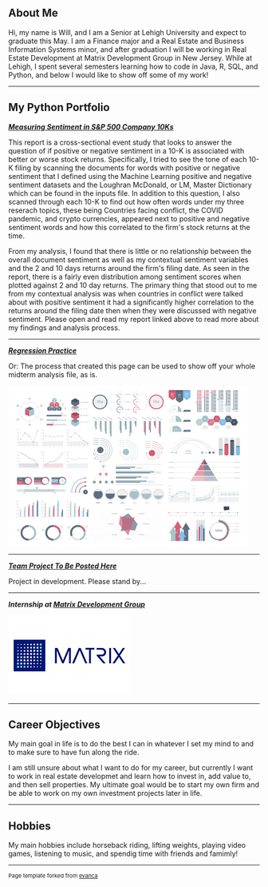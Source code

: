 ## About Me

Hi, my name is Will, and I am a Senior at Lehigh University and expect to graduate this May. I am a Finance major and a Real Estate and Business Information Systems minor, and after graduation I will be working in Real Estate Development at Matrix Development Group in New Jersey. While at Lehigh, I spent several semesters learning how to code in Java, R, SQL, and Python, and below I would like to show off some of my work!

---

## My Python Portfolio

<!-- You can link to other websites, PDFs in this repo, and other pages in this repo -->

_**[Measuring Sentiment in S&P 500 Company 10Ks](report/report.md)**_

This report is a cross-sectional event study that looks to answer the question of if positive or negative sentiment in a 10-K is associated with better or worse stock returns. Specifically, I tried to see the tone of each 10-K filing by scanning the documents for words with positive or negative sentiment that I defined using the Machine Learning positive and negative sentiment datasets and the Loughran McDonald, or LM, Master Dictionary which can be found in the inputs file. In addition to this question, I also scanned through each 10-K to find out how often words under my three reserach topics, these being Countries facing conflict, the COVID pandemic, and crypto currencies, appeared next to positive and negative sentiment words and how this correlated to the firm's stock returns at the time. 

From my analysis, I found that there is little or no relationship between the overall document sentiment as well as my contextual sentiment variables and the 2 and 10 days returns around the firm's filing date. As seen in the report, there is a fairly even distribution among sentiment scores when plotted against 2 and 10 day returns. The primary thing that stood out to me from my contextual analysis was when countries in conflict were talked about with positive sentiment it had a significantly higher correlation to the returns around the filing date then when they were discussed with negative sentiment. Please open and read my report linked above to read more about my findings and analysis process. 
 
---

_**[Regression Practice](Regression_practice)**_

Or: The process that created this page can be used to show off your whole midterm analysis file, as is.

<img src="images/dummy_thumbnail.jpg?raw=true"/>

---

_**[Team Project To Be Posted Here](https://donbowen.github.io/teamproject/)**_

Project in development. Please stand by...

---

_**Internship at [Matrix Development Group](/pdf/sample_presentation.pdf)**_

<img src="/images/tmp_217_6-13-2019_34028_.png"/>

---

## Career Objectives

My main goal in life is to do the best I can in whatever I set my mind to and to make sure to have fun along the ride.

I am still unsure about what I want to do for my career, but currently I want to work in real estate developmet and learn how to invest in, add value to, and then sell properties. My ultimate goal would be  to start my own firm and be able to work on my own investment projects later in life.

---

## Hobbies

My main hobbies include horseback riding, lifting weights, playing video games, listening to music, and spendig time with friends and famimly!

---
<p style="font-size:11px">Page template forked from <a href="https://github.com/evanca/quick-portfolio">evanca</a></p>
<!-- Remove above link if you don't want to attibute -->
